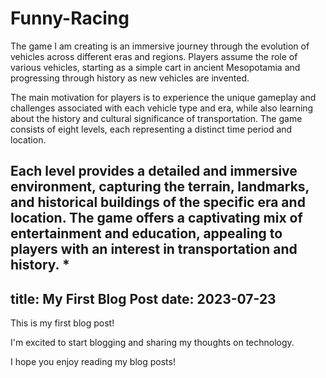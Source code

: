 # Funny-Racing
The game I am creating is an immersive journey through the evolution of vehicles across different eras and regions. Players assume the role of various vehicles, starting as a simple cart in ancient Mesopotamia and progressing through history as new vehicles are invented.

The main motivation for players is to experience the unique gameplay and challenges associated with each vehicle type and era, while also learning about the history and cultural significance of transportation. The game consists of eight levels, each representing a distinct time period and location.

Each level provides a detailed and immersive environment, capturing the terrain, landmarks, and historical buildings of the specific era and location. The game offers a captivating mix of entertainment and education, appealing to players with an interest in transportation and history. *
---
title: My First Blog Post
date: 2023-07-23
---

This is my first blog post!

I'm excited to start blogging and sharing my thoughts on technology.

I hope you enjoy reading my blog posts!
